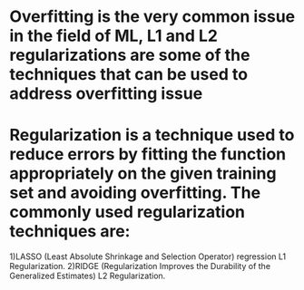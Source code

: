 # Overfitting is the very common issue in the field of ML, L1 and L2 regularizations are some of the techniques that can be used to address overfitting issue
# Regularization is a technique used to reduce errors by fitting the function appropriately on the given training set and avoiding overfitting. The commonly used regularization techniques are: 

1)LASSO (Least Absolute Shrinkage and Selection Operator) regression L1 Regularization.
2)RIDGE (Regularization Improves the Durability of the Generalized Estimates) L2 Regularization.
